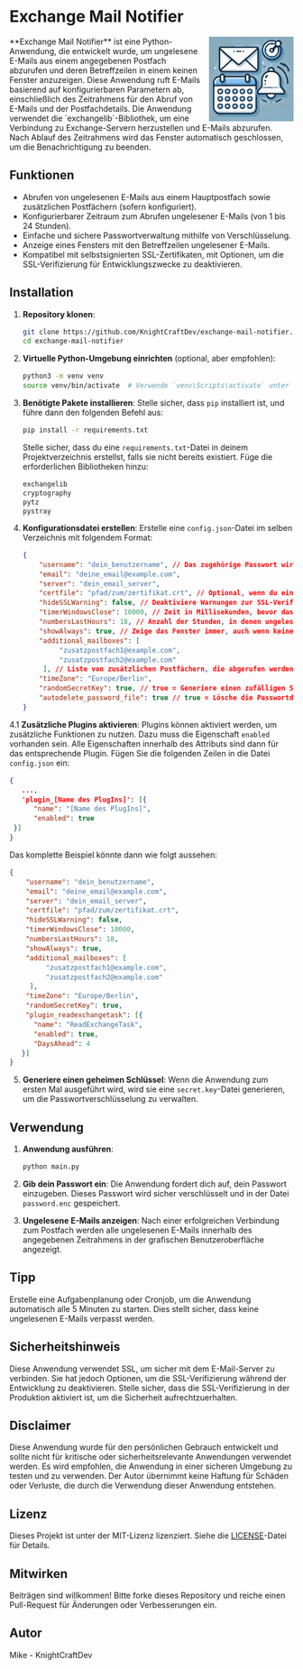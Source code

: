 # Exchange Mail Notifier

<p align="left">
  <img src="./assets/icon-150.png" alt="Logo Exchange Mail Notifier" width="150" style="float:right; margin-left:10px;">
**Exchange Mail Notifier** ist eine Python-Anwendung, die entwickelt wurde, um ungelesene E-Mails aus einem angegebenen Postfach abzurufen und deren Betreffzeilen in einem keinen Fenster anzuzeigen. Diese Anwendung ruft E-Mails basierend auf konfigurierbaren Parametern ab, einschließlich des Zeitrahmens für den Abruf von E-Mails und der Postfachdetails. Die Anwendung verwendet die `exchangelib`-Bibliothek, um eine Verbindung zu Exchange-Servern herzustellen und E-Mails abzurufen.
Nach Ablauf des Zeitrahmens wird das Fenster automatisch geschlossen, um die Benachrichtigung zu beenden.
</p>

## Funktionen

- Abrufen von ungelesenen E-Mails aus einem Hauptpostfach sowie zusätzlichen Postfächern (sofern konfiguriert).
- Konfigurierbarer Zeitraum zum Abrufen ungelesener E-Mails (von 1 bis 24 Stunden).
- Einfache und sichere Passwortverwaltung mithilfe von Verschlüsselung.
- Anzeige eines Fensters mit den Betreffzeilen ungelesener E-Mails.
- Kompatibel mit selbstsignierten SSL-Zertifikaten, mit Optionen, um die SSL-Verifizierung für Entwicklungszwecke zu deaktivieren.

## Installation

1. **Repository klonen**:
   ```sh
   git clone https://github.com/KnightCraftDev/exchange-mail-notifier.git
   cd exchange-mail-notifier
   ```

2. **Virtuelle Python-Umgebung einrichten** (optional, aber empfohlen):
   ```sh
   python3 -m venv venv
   source venv/bin/activate  # Verwende `venv\Scripts\activate` unter Windows
   ```

3. **Benötigte Pakete installieren**:
   Stelle sicher, dass `pip` installiert ist, und führe dann den folgenden Befehl aus:
   ```sh
   pip install -r requirements.txt
   ```

   Stelle sicher, dass du eine `requirements.txt`-Datei in deinem Projektverzeichnis erstellst, falls sie nicht bereits existiert. Füge die erforderlichen Bibliotheken hinzu:
   ```
   exchangelib
   cryptography
   pytz
   pystray
   ```

4. **Konfigurationsdatei erstellen**:
   Erstelle eine `config.json`-Datei im selben Verzeichnis mit folgendem Format:
   ```json
   {
       "username": "dein_benutzername", // Das zugehörige Passwort wird beim ersten Start der Anwendung eingegeben und verschlüsselt gespeichert
       "email": "deine_email@example.com",
       "server": "dein_email_server",
       "certfile": "pfad/zum/zertifikat.crt", // Optional, wenn du ein selbstsigniertes Zertifikat verwendest
       "hideSSLWarning": false, // Deaktiviere Warnungen zur SSL-Verifizierung (true/false)
       "timerWindowsClose": 10000, // Zeit in Millisekunden, bevor das Fenster automatisch geschlossen wird
       "numbersLastHours": 18, // Anzahl der Stunden, in denen ungelesene E-Mails abgerufen werden
       "showAlways": true, // Zeige das Fenster immer, auch wenn keine ungelesenen E-Mails vorhanden sind (true/false)
       "additional_mailboxes": [
            "zusatzpostfach1@example.com",
            "zusatzpostfach2@example.com"
        ], // Liste von zusätzlichen Postfächern, die abgerufen werden sollen
       "timeZone": "Europe/Berlin",
       "randomSecretKey": true, // true = Generiere einen zufälligen Schlüssel für die Passwortverschlüsselung (default); false = Verwende einen festen Schlüssel auf Basis des Benutzernamens und Betriebssystems
       "autodelete_password_file": true // true = Lösche die Passwortdatei wenn Login fehlschlägt (default); false = Behalte die Passwortdatei
   }
   ```
4.1 **Zusätzliche Plugins aktivieren**:
   Plugins können aktiviert werden, um zusätzliche Funktionen zu nutzen. Dazu muss die Eigenschaft `enabled` vorhanden sein. Alle Eigenschaften innerhalb des Attributs sind dann für das entsprechende Plugin. Fügen Sie die folgenden Zeilen in die Datei `config.json` ein:
   ```json
   {
      ...,
      'plugin_[Name des PlugIns]': [{
         "name": "[Name des PlugIns]",
         "enabled": true
    }]
   }
   ```
   Das komplette Beispiel könnte dann wie folgt aussehen:
   ```json
   {
       "username": "dein_benutzername",
       "email": "deine_email@example.com",
       "server": "dein_email_server",
       "certfile": "pfad/zum/zertifikat.crt",
       "hideSSLWarning": false,
       "timerWindowsClose": 10000,
       "numbersLastHours": 18,
       "showAlways": true,
       "additional_mailboxes": [
            "zusatzpostfach1@example.com",
            "zusatzpostfach2@example.com"
        ],
       "timeZone": "Europe/Berlin",
       "randomSecretKey": true,
       "plugin_readexchangetask": [{
         "name": "ReadExchangeTask",
         "enabled": true,
         "DaysAhead": 4
      }]
   }
   ```

5. **Generiere einen geheimen Schlüssel**:
   Wenn die Anwendung zum ersten Mal ausgeführt wird, wird sie eine `secret.key`-Datei generieren, um die Passwortverschlüsselung zu verwalten.

## Verwendung

1. **Anwendung ausführen**:
   ```sh
   python main.py
   ```

2. **Gib dein Passwort ein**: Die Anwendung fordert dich auf, dein Passwort einzugeben. Dieses Passwort wird sicher verschlüsselt und in der Datei `password.enc` gespeichert.

3. **Ungelesene E-Mails anzeigen**: Nach einer erfolgreichen Verbindung zum Postfach werden alle ungelesenen E-Mails innerhalb des angegebenen Zeitrahmens in der grafischen Benutzeroberfläche angezeigt.

## Tipp

Erstelle eine Aufgabenplanung oder Cronjob, um die Anwendung automatisch alle 5 Minuten zu starten. Dies stellt sicher, dass keine ungelesenen E-Mails verpasst werden.

## Sicherheitshinweis

Diese Anwendung verwendet SSL, um sicher mit dem E-Mail-Server zu verbinden. Sie hat jedoch Optionen, um die SSL-Verifizierung während der Entwicklung zu deaktivieren. Stelle sicher, dass die SSL-Verifizierung in der Produktion aktiviert ist, um die Sicherheit aufrechtzuerhalten.

## Disclaimer

Diese Anwendung wurde für den persönlichen Gebrauch entwickelt und sollte nicht für kritische oder sicherheitsrelevante Anwendungen verwendet werden. Es wird empfohlen, die Anwendung in einer sicheren Umgebung zu testen und zu verwenden. Der Autor übernimmt keine Haftung für Schäden oder Verluste, die durch die Verwendung dieser Anwendung entstehen.

## Lizenz

Dieses Projekt ist unter der MIT-Lizenz lizenziert. Siehe die [LICENSE](LICENSE)-Datei für Details.

## Mitwirken

Beiträgen sind willkommen! Bitte forke dieses Repository und reiche einen Pull-Request für Änderungen oder Verbesserungen ein.

## Autor

Mike - KnightCraftDev

